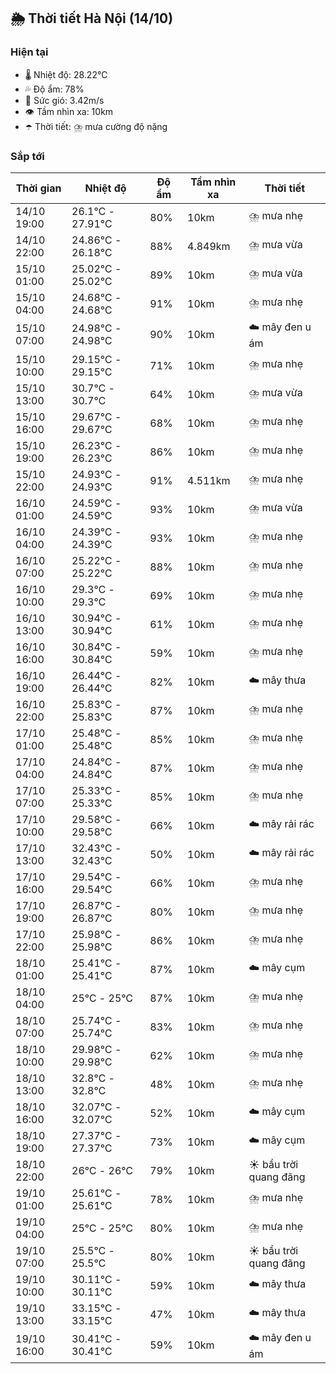 ## 🌦️ Thời tiết Hà Nội (14/10)

### Hiện tại

- 🌡️ Nhiệt độ: 28.22℃
- 💦 Độ ẩm: 78%
- 💨 Sức gió: 3.42m/s
- 👁️ Tầm nhìn xa: 10km
- ☂️ Thời tiết: ⛈️ mưa cường độ nặng

### Sắp tới

| Thời gian | Nhiệt độ | Độ ẩm | Tầm nhìn xa | Thời tiết |
| --- | --- | --- | --- | --- |
| 14/10 19:00 | 26.1℃ - 27.91℃ | 80% | 10km | ⛈️ mưa nhẹ |
| 14/10 22:00 | 24.86℃ - 26.18℃ | 88% | 4.849km | ⛈️ mưa vừa |
| 15/10 01:00 | 25.02℃ - 25.02℃ | 89% | 10km | ⛈️ mưa vừa |
| 15/10 04:00 | 24.68℃ - 24.68℃ | 91% | 10km | ⛈️ mưa nhẹ |
| 15/10 07:00 | 24.98℃ - 24.98℃ | 90% | 10km | ☁️ mây đen u ám |
| 15/10 10:00 | 29.15℃ - 29.15℃ | 71% | 10km | ⛈️ mưa nhẹ |
| 15/10 13:00 | 30.7℃ - 30.7℃ | 64% | 10km | ⛈️ mưa vừa |
| 15/10 16:00 | 29.67℃ - 29.67℃ | 68% | 10km | ⛈️ mưa nhẹ |
| 15/10 19:00 | 26.23℃ - 26.23℃ | 86% | 10km | ⛈️ mưa nhẹ |
| 15/10 22:00 | 24.93℃ - 24.93℃ | 91% | 4.511km | ⛈️ mưa nhẹ |
| 16/10 01:00 | 24.59℃ - 24.59℃ | 93% | 10km | ⛈️ mưa vừa |
| 16/10 04:00 | 24.39℃ - 24.39℃ | 93% | 10km | ⛈️ mưa nhẹ |
| 16/10 07:00 | 25.22℃ - 25.22℃ | 88% | 10km | ⛈️ mưa nhẹ |
| 16/10 10:00 | 29.3℃ - 29.3℃ | 69% | 10km | ⛈️ mưa nhẹ |
| 16/10 13:00 | 30.94℃ - 30.94℃ | 61% | 10km | ⛈️ mưa nhẹ |
| 16/10 16:00 | 30.84℃ - 30.84℃ | 59% | 10km | ⛈️ mưa nhẹ |
| 16/10 19:00 | 26.44℃ - 26.44℃ | 82% | 10km | ☁️ mây thưa |
| 16/10 22:00 | 25.83℃ - 25.83℃ | 87% | 10km | ⛈️ mưa nhẹ |
| 17/10 01:00 | 25.48℃ - 25.48℃ | 85% | 10km | ⛈️ mưa nhẹ |
| 17/10 04:00 | 24.84℃ - 24.84℃ | 87% | 10km | ⛈️ mưa nhẹ |
| 17/10 07:00 | 25.33℃ - 25.33℃ | 85% | 10km | ⛈️ mưa nhẹ |
| 17/10 10:00 | 29.58℃ - 29.58℃ | 66% | 10km | ☁️ mây rải rác |
| 17/10 13:00 | 32.43℃ - 32.43℃ | 50% | 10km | ☁️ mây rải rác |
| 17/10 16:00 | 29.54℃ - 29.54℃ | 66% | 10km | ⛈️ mưa nhẹ |
| 17/10 19:00 | 26.87℃ - 26.87℃ | 80% | 10km | ⛈️ mưa nhẹ |
| 17/10 22:00 | 25.98℃ - 25.98℃ | 86% | 10km | ⛈️ mưa nhẹ |
| 18/10 01:00 | 25.41℃ - 25.41℃ | 87% | 10km | ☁️ mây cụm |
| 18/10 04:00 | 25℃ - 25℃ | 87% | 10km | ⛈️ mưa nhẹ |
| 18/10 07:00 | 25.74℃ - 25.74℃ | 83% | 10km | ⛈️ mưa nhẹ |
| 18/10 10:00 | 29.98℃ - 29.98℃ | 62% | 10km | ⛈️ mưa nhẹ |
| 18/10 13:00 | 32.8℃ - 32.8℃ | 48% | 10km | ⛈️ mưa nhẹ |
| 18/10 16:00 | 32.07℃ - 32.07℃ | 52% | 10km | ☁️ mây cụm |
| 18/10 19:00 | 27.37℃ - 27.37℃ | 73% | 10km | ☁️ mây cụm |
| 18/10 22:00 | 26℃ - 26℃ | 79% | 10km | ☀️ bầu trời quang đãng |
| 19/10 01:00 | 25.61℃ - 25.61℃ | 78% | 10km | ⛈️ mưa nhẹ |
| 19/10 04:00 | 25℃ - 25℃ | 80% | 10km | ⛈️ mưa nhẹ |
| 19/10 07:00 | 25.5℃ - 25.5℃ | 80% | 10km | ☀️ bầu trời quang đãng |
| 19/10 10:00 | 30.11℃ - 30.11℃ | 59% | 10km | ☁️ mây thưa |
| 19/10 13:00 | 33.15℃ - 33.15℃ | 47% | 10km | ☁️ mây thưa |
| 19/10 16:00 | 30.41℃ - 30.41℃ | 59% | 10km | ☁️ mây đen u ám |
